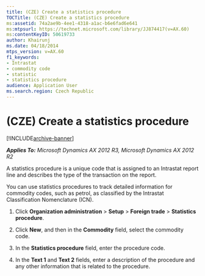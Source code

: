 ```yaml
---
title: (CZE) Create a statistics procedure
TOCTitle: (CZE) Create a statistics procedure
ms:assetid: 74a2ae9b-4ee1-4318-a1ac-b6e6fad6e641
ms:mtpsurl: https://technet.microsoft.com/library/JJ874417(v=AX.60)
ms:contentKeyID: 50619733
author: Khairunj
ms.date: 04/18/2014
mtps_version: v=AX.60
f1_keywords:
- Intrastat
- commodity code
- statistic
- statistics procedure
audience: Application User
ms.search.region: Czech Republic
---
```


# (CZE) Create a statistics procedure 


[!INCLUDE[archive-banner](includes/archive-banner.md)]


_**Applies To:** Microsoft Dynamics AX 2012 R3, Microsoft Dynamics AX 2012 R2_

A statistics procedure is a unique code that is assigned to an Intrastat report line and describes the type of the transaction on the report.

You can use statistics procedures to track detailed information for commodity codes, such as petrol, as classified by the Intrastat Classification Nomenclature (ICN).

1.  Click **Organization administration** \> **Setup** \> **Foreign trade** \> **Statistics procedure**.

2.  Click **New**, and then in the **Commodity** field, select the commodity code.

3.  In the **Statistics procedure** field, enter the procedure code.

4.  In the **Text 1** and **Text 2** fields, enter a description of the procedure and any other information that is related to the procedure.

  


